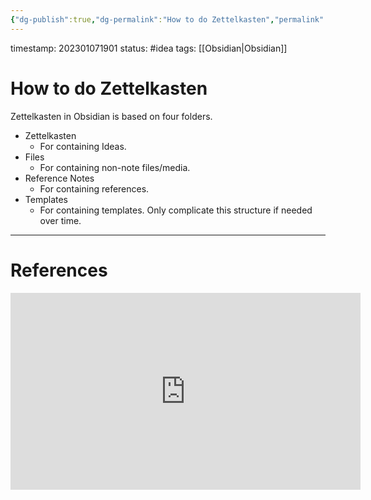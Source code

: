 ```yaml
---
{"dg-publish":true,"dg-permalink":"How to do Zettelkasten","permalink":"/How to do Zettelkasten/"}
---
```


timestamp: 202301071901
status: #idea
tags: [[Obsidian\|Obsidian]]
# How to do Zettelkasten
Zettelkasten in Obsidian is based on four folders.
- Zettelkasten
	- For containing Ideas.
- Files
	- For containing non-note files/media.
- Reference Notes
	- For containing references.
- Templates
	- For containing templates.
Only complicate this structure if needed over time.



---
# References
<iframe width="560" height="315" src="https://www.youtube.com/embed/E6ySG7xYgjY" title="YouTube video player" frameborder="0" allow="accelerometer; autoplay; clipboard-write; encrypted-media; gyroscope; picture-in-picture; web-share" allowfullscreen></iframe>